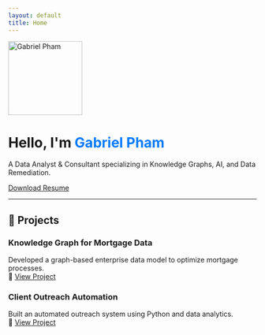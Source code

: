 ```yaml
---
layout: default
title: Home
---
```


<div class="hero">
    <img src="https://media.licdn.com/dms/image/v2/C5603AQFK1gqFFEeF5w/profile-displayphoto-shrink_800_800/profile-displayphoto-shrink_800_800/0/1578091131462?e=1747872000&v=beta&t=lF8zYcmlnW17dZ1CBFByGb98yqEEAPaJnGcb3203NVQ" alt="Gabriel Pham" width="150px" class="hero-img">
    <h1>Hello, I'm <span style="color: #007bff;">Gabriel Pham</span></h1>
    <p>A Data Analyst & Consultant specializing in Knowledge Graphs, AI, and Data Remediation.</p>
    <a href="resume.pdf" class="btn btn-primary">Download Resume</a>
</div>

---
## **🚀 Projects**
### Knowledge Graph for Mortgage Data
Developed a graph-based enterprise data model to optimize mortgage processes.  
🔗 [View Project](https://github.com/yourusername/project1)

### Client Outreach Automation
Built an automated outreach system using Python and data analytics.  
🔗 [View Project](https://github.com/yourusername/project2)

